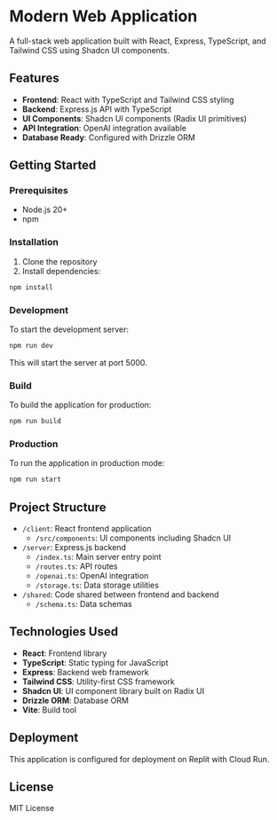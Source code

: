 
# Modern Web Application

A full-stack web application built with React, Express, TypeScript, and Tailwind CSS using Shadcn UI components.

## Features

- **Frontend**: React with TypeScript and Tailwind CSS styling
- **Backend**: Express.js API with TypeScript
- **UI Components**: Shadcn UI components (Radix UI primitives)
- **API Integration**: OpenAI integration available
- **Database Ready**: Configured with Drizzle ORM

## Getting Started

### Prerequisites

- Node.js 20+
- npm

### Installation

1. Clone the repository
2. Install dependencies:

```bash
npm install
```

### Development

To start the development server:

```bash
npm run dev
```

This will start the server at port 5000.

### Build

To build the application for production:

```bash
npm run build
```

### Production

To run the application in production mode:

```bash
npm run start
```

## Project Structure

- `/client`: React frontend application
  - `/src/components`: UI components including Shadcn UI
- `/server`: Express.js backend
  - `/index.ts`: Main server entry point
  - `/routes.ts`: API routes
  - `/openai.ts`: OpenAI integration
  - `/storage.ts`: Data storage utilities
- `/shared`: Code shared between frontend and backend
  - `/schema.ts`: Data schemas

## Technologies Used

- **React**: Frontend library
- **TypeScript**: Static typing for JavaScript
- **Express**: Backend web framework
- **Tailwind CSS**: Utility-first CSS framework
- **Shadcn UI**: UI component library built on Radix UI
- **Drizzle ORM**: Database ORM
- **Vite**: Build tool

## Deployment

This application is configured for deployment on Replit with Cloud Run.

## License

MIT License
